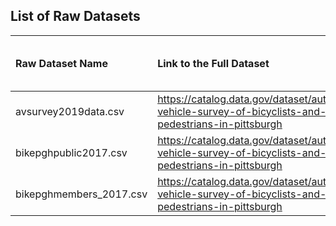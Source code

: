 ## List of Raw Datasets


| Raw Dataset Name | Link to the Full Dataset   | Full Dataset Size (KB)  | Link to Report |
|:---|:---|:---|:---|
| avsurvey2019data.csv |https://catalog.data.gov/dataset/autonomous-vehicle-survey-of-bicyclists-and-pedestrians-in-pittsburgh | 141 |https://github.com/CMU-SoftwareDesignforDS-Team/AutoVehicles/blob/main/Docs/Data_Report/DataSummaryReport_2019Survey.md |
| bikepghpublic2017.csv |https://catalog.data.gov/dataset/autonomous-vehicle-survey-of-bicyclists-and-pedestrians-in-pittsburgh | 162 |https://github.com/CMU-SoftwareDesignforDS-Team/AutoVehicles/blob/main/Docs/Data_Report/DataSummaryReport_2017PublicSurvey.md|
| bikepghmembers_2017.csv |https://catalog.data.gov/dataset/autonomous-vehicle-survey-of-bicyclists-and-pedestrians-in-pittsburgh | 67 |https://github.com/CMU-SoftwareDesignforDS-Team/AutoVehicles/blob/main/Docs/Data_Report/DataSummaryReport_2017MemberSurvey.md|

